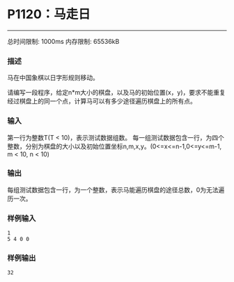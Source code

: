 # P1120：马走日

------

总时间限制: 1000ms 内存限制: 65536kB

### 描述

马在中国象棋以日字形规则移动。

请编写一段程序，给定n*m大小的棋盘，以及马的初始位置(x，y)，要求不能重复经过棋盘上的同一个点，计算马可以有多少途径遍历棋盘上的所有点。

### 输入

第一行为整数T(T < 10)，表示测试数据组数。
每一组测试数据包含一行，为四个整数，分别为棋盘的大小以及初始位置坐标n,m,x,y。(0<=x<=n-1,0<=y<=m-1, m < 10, n < 10)

### 输出

每组测试数据包含一行，为一个整数，表示马能遍历棋盘的途径总数，0为无法遍历一次。

### 样例输入

```
1
5 4 0 0
```

### 样例输出

```
32
```



